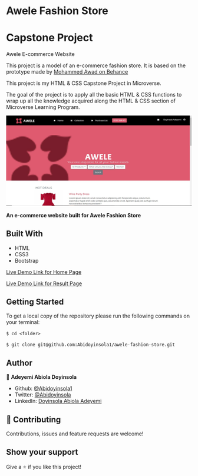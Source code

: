 # Awele Fashion Store

# Capstone Project
Awele E-commerce Website

This project is a model of an e-commerce fashion store. It is based on the prototype made by [Mohammed Awad on Behance](https://www.behance.net/M_Awad)

This project is my HTML & CSS Capstone Project in Microverse.

The goal of the project is to apply all the basic HTML & CSS functions to wrap up all the knowledge acquired along the HTML & CSS section of Microverse Learning Program.


![screenshot](./img/Screenshot.JPG)

**An e-commerce website built for Awele Fashion Store**

## Built With

- HTML
- CSS3
- Bootstrap

[Live Demo Link for Home Page](https://raw.githack.com/Abidoyinsola1/awele-fashion-store/feature-branch/index.html)

[Live Demo Link for Result Page](https://raw.githack.com/Abidoyinsola1/awele-fashion-store/feature-branch/index.html)


## Getting Started

To get a local copy of the repository please run the following commands on your terminal:

```
$ cd <folder>
```

```
$ git clone git@github.com:Abidoyinsola1/awele-fashion-store.git

```

## Author

👤 **Adeyemi Abiola Doyinsola**

- Github: [@Abidoyinsola1](https://github.com/Abidoyinsola1)
- Twitter: [@Abidoyinsola](https://twitter.com/abidoyinsola)
- LinkedIn: [Doyinsola Abiola Adeyemi](https://www.linkedin.com/in/doyinsola-adeyemi)

## 🤝 Contributing

Contributions, issues and feature requests are welcome!

## Show your support

Give a ⭐️ if you like this project!